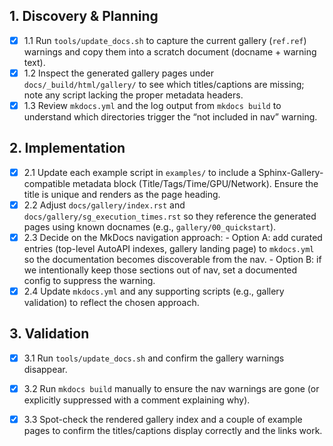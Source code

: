## 1. Discovery & Planning
- [x] 1.1 Run `tools/update_docs.sh` to capture the current gallery (`ref.ref`) warnings and
      copy them into a scratch document (docname + warning text).
- [x] 1.2 Inspect the generated gallery pages under `docs/_build/html/gallery/` to see which
      titles/captions are missing; note any script lacking the proper metadata headers.
- [x] 1.3 Review `mkdocs.yml` and the log output from `mkdocs build` to understand which
      directories trigger the “not included in nav” warning.

## 2. Implementation
- [x] 2.1 Update each example script in `examples/` to include a Sphinx-Gallery-compatible
      metadata block (Title/Tags/Time/GPU/Network). Ensure the title is unique and renders as
      the page heading.
- [x] 2.2 Adjust `docs/gallery/index.rst` and `docs/gallery/sg_execution_times.rst` so they
      reference the generated pages using known docnames (e.g., `gallery/00_quickstart`).
- [x] 2.3 Decide on the MkDocs navigation approach:
      - Option A: add curated entries (top-level AutoAPI indexes, gallery landing page) to
        `mkdocs.yml` so the documentation becomes discoverable from the nav.
      - Option B: if we intentionally keep those sections out of nav, set a documented config
        to suppress the warning.
- [x] 2.4 Update `mkdocs.yml` and any supporting scripts (e.g., gallery validation) to reflect
      the chosen approach.

## 3. Validation
- [x] 3.1 Run `tools/update_docs.sh` and confirm the gallery warnings disappear.
- [x] 3.2 Run `mkdocs build` manually to ensure the nav warnings are gone (or explicitly
      suppressed with a comment explaining why).
- [x] 3.3 Spot-check the rendered gallery index and a couple of example pages to confirm the
      titles/captions display correctly and the links work.

